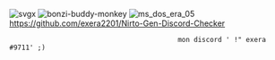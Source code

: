 ![svgx](https://camo.githubusercontent.com/10e55735458e522419c36f076a4a77c6676e9be3a7819f44d764c68f7dc9e212/68747470733a2f2f6769746875622d726561646d652d73746174732d7a656e697861732e76657263656c2e6170702f6170692f746f702d6c616e67732f3f757365726e616d653d5865726f784f6e546f70266c61796f75743d636f6d70616374267468656d653d7261646963616c)
      ![bonzi-buddy-monkey](https://user-images.githubusercontent.com/119492886/219862796-9066188c-f0c9-4197-8f05-c900ad65cdc7.gif)
   ![ms_dos_era_05](https://user-images.githubusercontent.com/119492886/219864091-842c06e7-b1ac-45c2-a2b5-9c0aadf34286.gif)
https://github.com/exera2201/Nirto-Gen-Discord-Checker

                                              mon discord ' !" exera #9711' ;)
